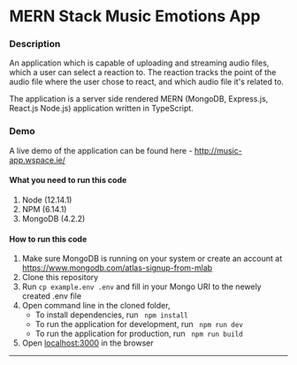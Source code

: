 # MERN Stack Music Emotions App

### Description

An application which is capable of uploading and streaming audio files, which a user can select a reaction to. The reaction tracks the point of the audio file where the user chose to react, and which audio file it's related to.

The application is a server side rendered MERN (MongoDB, Express.js, React.js Node.js) application written in TypeScript.

### Demo
A live demo of the application can be found here - http://music-app.wspace.ie/


#### What you need to run this code
1. Node (12.14.1)
2. NPM (6.14.1)
3. MongoDB (4.2.2)

####  How to run this code
1. Make sure MongoDB is running on your system or create an account at https://www.mongodb.com/atlas-signup-from-mlab
2. Clone this repository
3. Run ```cp example.env .env``` and fill in your Mongo URI to the newely created .env file
4. Open command line in the cloned folder,
   - To install dependencies, run ```  npm install  ```
   - To run the application for development, run ```  npm run dev  ```
   - To run the application for production, run ```  npm run build  ```
5. Open [localhost:3000](http://localhost:3000/) in the browser
---- 
